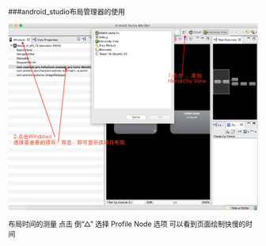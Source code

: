 ###android_studio布局管理器的使用

![](https://github.com/SmallBenniao/Android_Q/blob/master/images/5.png)

布局时间的测量
点击 倒“△”  选择 Profile Node 选项  可以看到页面绘制快慢的时间